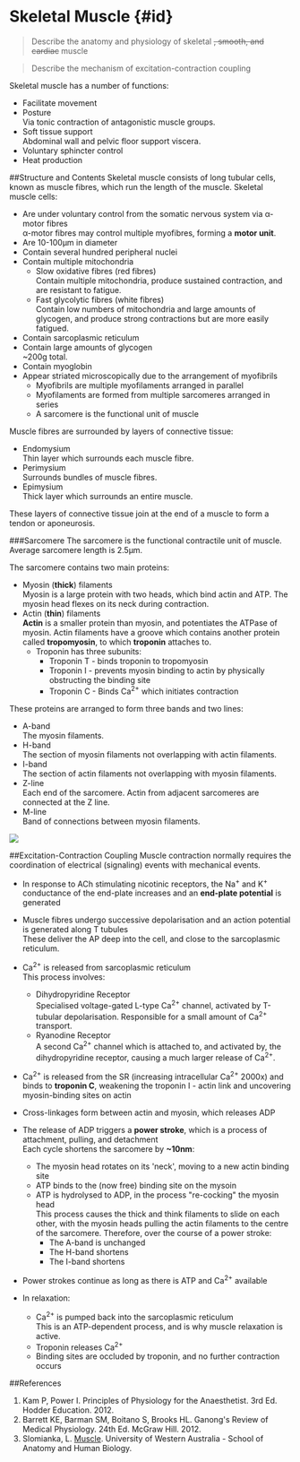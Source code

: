 # Skeletal Muscle {#id}
> Describe the anatomy and physiology of skeletal ~~, smooth, and cardiac~~ muscle

<!--></!-->

> Describe the mechanism of excitation-contraction coupling

Skeletal muscle has a number of functions:
* Facilitate movement
* Posture  
Via tonic contraction of antagonistic muscle groups.
* Soft tissue support  
Abdominal wall and pelvic floor support viscera.
* Voluntary sphincter control
* Heat production

##Structure and Contents
Skeletal muscle consists of long tubular cells, known as muscle fibres, which run the length of the muscle. Skeletal muscle cells:
* Are under voluntary control from the somatic nervous system via α-motor fibres  
α-motor fibres may control multiple myofibres, forming a **motor unit**.
* Are 10-100μm in diameter
* Contain several hundred peripheral nuclei
* Contain multiple mitochondria
    * Slow oxidative fibres (red fibres)  
    Contain multiple mitochondria, produce sustained contraction, and are resistant to fatigue.
    * Fast glycolytic fibres (white fibres)  
    Contain low numbers of mitochondria and large amounts of glycogen, and produce strong contractions but are more easily fatigued.
* Contain sarcoplasmic reticulum  
* Contain large amounts of glycogen  
~200g total.
* Contain myoglobin
* Appear striated microscopically due to the arrangement of myofibrils  
    * Myofibrils are multiple myofilaments arranged in parallel
    * Myofilaments are formed from multiple sarcomeres arranged in series
    * A sarcomere is the functional unit of muscle

Muscle fibres are surrounded by layers of connective tissue:
* Endomysium  
Thin layer which surrounds each muscle fibre.
* Perimysium  
Surrounds bundles of muscle fibres.
* Epimysium  
Thick layer which surrounds an entire muscle.

These layers of connective tissue join at the end of a muscle to form a tendon or aponeurosis.

###Sarcomere
The sarcomere is the functional contractile unit of muscle. Average sarcomere length is 2.5μm.

The sarcomere contains two main proteins:
* Myosin (**thick**) filaments  
Myosin is a large protein with two heads, which bind actin and ATP. The myosin head flexes on its neck during contraction.
* Actin (**thin**) filaments  
**Actin** is a smaller protein than myosin, and potentiates the ATPase of myosin. Actin filaments have a groove which contains another protein called **tropomyosin**, to which **troponin** attaches to.
    * Troponin has three subunits:
        * Troponin T - binds troponin to tropomyosin
        * Troponin I - prevents myosin binding to actin by physically obstructing the binding site
        * Troponin C - Binds Ca<sup>2+</sup> which initiates contraction
    
These proteins are arranged to form three bands and two lines:
* A-band  
The myosin filaments.
* H-band  
The section of myosin filaments not overlapping with actin filaments.
* I-band  
The section of actin filaments not overlapping with myosin filaments.
* Z-line  
Each end of the sarcomere. Actin from adjacent sarcomeres are connected at the Z line.
* M-line  
Band of connections between myosin filaments.

![](http://www.lab.anhb.uwa.edu.au/mb140/corepages/muscle/Images/Mus1ani.gif)

##Excitation-Contraction Coupling
Muscle contraction normally requires the coordination of electrical (signaling) events with mechanical events.

* In response to ACh stimulating nicotinic receptors, the Na<sup>+</sup> and K<sup>+</sup> conductance of the end-plate increases and an **end-plate potential** is generated
* Muscle fibres undergo successive depolarisation and an action potential is generated along T tubules  
These deliver the AP deep into the cell, and close to the sarcoplasmic reticulum.
* Ca<sup>2+</sup> is released from sarcoplasmic reticulum  
This process involves:
    * Dihydropyridine Receptor  
    Specialised voltage-gated L-type Ca<sup>2+</sup> channel, activated by T-tubular depolarisation. Responsible for a small amount of Ca<sup>2+</sup> transport.
    * Ryanodine Receptor  
    A second Ca<sup>2+</sup> channel which is attached to, and activated by, the dihydropyridine receptor, causing a much larger release of Ca<sup>2+</sup>.


* Ca<sup>2+</sup> is released from the SR (increasing intracellular Ca<sup>2+</sup> 2000x) and binds to **troponin C**, weakening the troponin I - actin link and uncovering myosin-binding sites on actin
* Cross-linkages form between actin and myosin, which releases ADP
* The release of ADP triggers a **power stroke**, which is a process of attachment, pulling, and detachment  
Each cycle shortens the sarcomere by **~10nm**:
    * The myosin head rotates on its 'neck', moving to a new actin binding site
    * ATP binds to the (now free) binding site on the mysoin
    * ATP is hydrolysed to ADP, in the process "re-cocking" the myosin head  
    This process causes the thick and think filaments to slide on each other, with the myosin heads pulling the actin filaments to the centre of the sarcomere. Therefore, over the course of a power stroke:
        * The A-band is unchanged
        * The H-band shortens
        * The I-band shortens
 

* Power strokes continue as long as there is ATP and Ca<sup>2+</sup> available

* In relaxation:
    * Ca<sup>2+</sup> is pumped back into the sarcoplasmic reticulum  
    This is an ATP-dependent process, and is why muscle relaxation is active.
    * Troponin releases Ca<sup>2+</sup>
    * Binding sites are occluded by troponin, and no further contraction occurs


##References
1. Kam P, Power I. Principles of Physiology for the Anaesthetist. 3rd Ed. Hodder Education. 2012.
2. Barrett KE, Barman SM, Boitano S, Brooks HL. Ganong's Review of Medical Physiology. 24th Ed. McGraw Hill. 2012.
3. Slomianka, L. [Muscle](http://www.lab.anhb.uwa.edu.au/mb140/corepages/muscle/muscle.htm). University of Western Australia - School of Anatomy and Human Biology.
